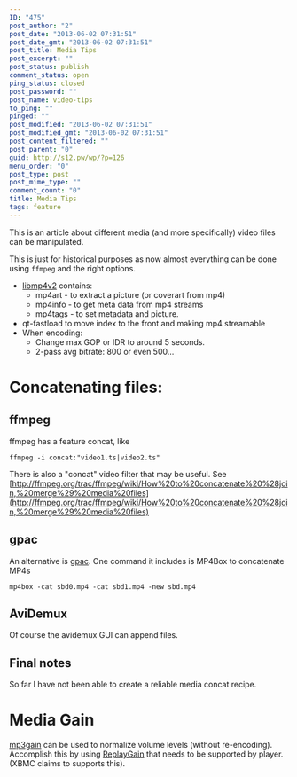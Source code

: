 ```yaml
---
ID: "475"
post_author: "2"
post_date: "2013-06-02 07:31:51"
post_date_gmt: "2013-06-02 07:31:51"
post_title: Media Tips
post_excerpt: ""
post_status: publish
comment_status: open
ping_status: closed
post_password: ""
post_name: video-tips
to_ping: ""
pinged: ""
post_modified: "2013-06-02 07:31:51"
post_modified_gmt: "2013-06-02 07:31:51"
post_content_filtered: ""
post_parent: "0"
guid: http://s12.pw/wp/?p=126
menu_order: "0"
post_type: post
post_mime_type: ""
comment_count: "0"
title: Media Tips
tags: feature
---
```


This is an article about different media (and more specifically)
video files can be manipulated.

This is just for historical purposes as now almost everything can be
done using `ffmpeg` and the right options.

*   [libmp4v2](http://code.google.com/p/mp4v2/) contains:
    *   mp4art - to extract a picture (or coverart from mp4)
    *   mp4info - to get meta data from mp4 streams
    *   mp4tags - to set metadata and picture.
*   qt-fastload to move index to the front and making mp4 streamable
*   When encoding:
    *   Change max GOP or IDR to around 5 seconds.
    *   2-pass avg bitrate: 800 or even 500...

# Concatenating files:

## ffmpeg

ffmpeg has a feature concat, like

```
ffmpeg -i concat:"video1.ts|video2.ts"

```

There is also a "concat" video filter that may be useful. See
[http://ffmpeg.org/trac/ffmpeg/wiki/How%20to%20concatenate%20%28join,%20merge%29%20media%20files](http://ffmpeg.org/trac/ffmpeg/wiki/How%20to%20concatenate%20%28join,%20merge%29%20media%20files)

## gpac

An alternative is [gpac](http://gpac.wp.mines-telecom.fr/). One command
it includes is MP4Box to concatenate MP4s

```
mp4box -cat sbd0.mp4 -cat sbd1.mp4 -new sbd.mp4

```

## AviDemux

Of course the avidemux GUI can append files.

## Final notes

So far I have not been able to create a reliable media concat recipe.

# Media Gain

[mp3gain](http://mp3gain.sourceforge.net/) can be used to normalize
volume levels (without re-encoding). Accomplish this by using
[ReplayGain](http://en.wikipedia.org/wiki/ReplayGain) that needs to be
supported by player. (XBMC claims to supports this).
